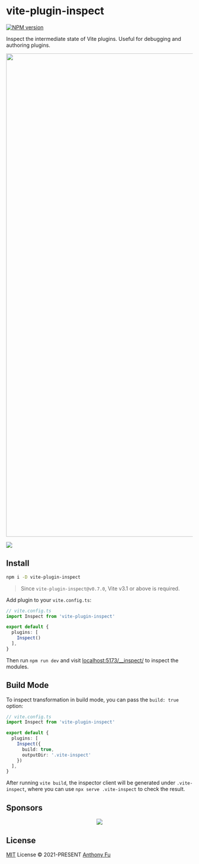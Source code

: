 # vite-plugin-inspect

[![NPM version](https://img.shields.io/npm/v/vite-plugin-inspect?color=a1b858&label=)](https://www.npmjs.com/package/vite-plugin-inspect)

Inspect the intermediate state of Vite plugins. Useful for debugging and authoring plugins.

<img width="1304" src="https://user-images.githubusercontent.com/46585162/134683677-487e3e03-fa6b-49ad-bde0-520ebb641a96.png">

![](https://s9.gifyu.com/images/Kapture-2021-09-11-at-07.33.36.gif)

## Install

```bash
npm i -D vite-plugin-inspect
```

> Since `vite-plugin-inspect@v0.7.0`, Vite v3.1 or above is required.

Add plugin to your `vite.config.ts`:

```ts
// vite.config.ts
import Inspect from 'vite-plugin-inspect'

export default {
  plugins: [
    Inspect()
  ],
}
```

Then run `npm run dev` and visit [localhost:5173/__inspect/](http://localhost:5173/__inspect/) to inspect the modules.

## Build Mode

To inspect transformation in build mode, you can pass the `build: true` option:

```ts
// vite.config.ts
import Inspect from 'vite-plugin-inspect'

export default {
  plugins: [
    Inspect({
      build: true,
      outputDir: '.vite-inspect'
    })
  ],
}
```

After running `vite build`, the inspector client will be generated under `.vite-inspect`, where you can use `npx serve .vite-inspect` to check the result.

## Sponsors

<p align="center">
  <a href="https://cdn.jsdelivr.net/gh/antfu/static/sponsors.svg">
    <img src='https://cdn.jsdelivr.net/gh/antfu/static/sponsors.svg'/>
  </a>
</p>

## License

[MIT](LICENSE) License &copy; 2021-PRESENT [Anthony Fu](https://github.com/antfu)
